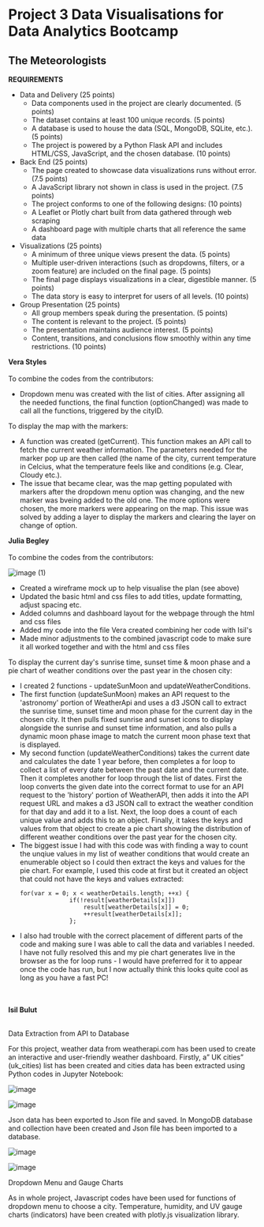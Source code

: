 # Project 3 Data Visualisations for Data Analytics Bootcamp
<h2> The Meteorologists</h2>

<strong>REQUIREMENTS</strong>
<ul>
  <li>Data and Delivery (25 points)
    <ul>
    <li>Data components used in the project are clearly documented. (5 points)
    <li>The dataset contains at least 100 unique records. (5 points)
    <li>A database is used to house the data (SQL, MongoDB, SQLite, etc.). (5 points)
    <li>The project is powered by a Python Flask API and includes HTML/CSS, JavaScript, and the chosen database. (10 points)
    </ul>
  <li>Back End (25 points)
    <ul>
      <li>The page created to showcase data visualizations runs without error. (7.5 points)
      <li>A JavaScript library not shown in class is used in the project. (7.5 points)
      <li>The project conforms to one of the following designs: (10 points)
      <li>A Leaflet or Plotly chart built from data gathered through web scraping
      <li>A dashboard page with multiple charts that all reference the same data
    </ul>  
  <li>Visualizations (25 points)
    <ul>
      <li>A minimum of three unique views present the data. (5 points)
      <li>Multiple user-driven interactions (such as dropdowns, filters, or a zoom feature) are included on the final page. (5 points)
      <li>The final page displays visualizations in a clear, digestible manner. (5 points)
      <li>The data story is easy to interpret for users of all levels. (10 points)
    </ul>  
  <li>Group Presentation (25 points)
    <ul>
      <li>All group members speak during the presentation. (5 points)
      <li>The content is relevant to the project. (5 points)
      <li>The presentation maintains audience interest. (5 points)
      <li>Content, transitions, and conclusions flow smoothly within any time restrictions. (10 points)
    </ul>
</ul>

<strong>Vera Styles</strong><br><br>
To combine the codes from the contributors:
<ul><li>Dropdown menu was created with the list of cities. After assigning all the needed functions, the final function (optionChanged) was made to call all the functions, triggered by the cityID.</ul>

To display the map with the markers:

<ul><li>A function was created (getCurrent). This function makes an API call to fetch the current weather information. The parameters needed for the marker pop up are then called (the name of the city, current temperature in  Celcius, what the temperature feels like and conditions (e.g. Clear, Cloudy etc.). 

<li>The issue that became clear, was the map getting populated with markers after the dropdown menu option was changing, and the new marker was bveing added to the old one. The more options were chosen, the more markers   were appearing on the map. This issue was solved by adding a layer to display the markers and clearing the layer on change of option.</ul>

<strong>Julia Begley</strong><br><br>
To combine the codes from the contributors:

![image (1)](https://github.com/Rad-icalEdward/meteorologists-project3/assets/121570218/2ea868b5-51ab-4246-bdb4-a7246ba418cf)

<ul>
  <li>Created a wireframe mock up to help visualise the plan (see above)
  <li>Updated the basic html and css files to add titles, update formatting, adjust spacing etc.
  <li>Added columns and dashboard layout for the webpage through the html and css files
  <li>Added my code into the file Vera created combining her code with Isil's
  <li>Made minor adjustments to the combined javascript code to make sure it all worked together and with the html and css files
</ul>

To display the current day's sunrise time, sunset time & moon phase and a pie chart of weather conditions over the past year in the chosen city:
<ul>
  <li>I created 2 functions - updateSunMoon and updateWeatherConditions. 
  <li>The first function (updateSunMoon) makes an API request to the 'astronomy' portion of WeatherApi and uses a d3 JSON call to extract the sunrise time, sunset time and moon phase for the current day in the chosen city. It then pulls fixed sunrise and sunset icons to display alongside the sunrise and sunset time information, and also pulls a dynamic moon phase image to match the current moon phase text that is displayed.
<li>My second function (updateWeatherConditions) takes the current date and calculates the date 1 year before, then completes a for loop to collect a list of every date between the past date and the current date. Then it completes another for loop through the list of dates. First the loop converts the given date into the correct format to use for an API request to the 'history' portion of WeatherAPI, then adds it into the API request URL and makes a d3 JSON call to extract the weather condition for that day and add it to a list. Next, the loop does a count of each unique value and adds this to an object. Finally, it takes the keys and values from that object to create a pie chart showing the distribution of different weather conditions over the past year for the chosen city.
  
<li>The biggest issue I had with this code was with finding a way to count the unqiue values in my list of weather conditions that would create an enumerable object so I could then extract the keys and values for the pie chart. For example, I used this code at first but it created an object that could not have the keys and values extracted:
  
  ```
  for(var x = 0; x < weatherDetails.length; ++x) {
                if(!result[weatherDetails[x]])
                    result[weatherDetails[x]] = 0;
                    ++result[weatherDetails[x]];
                };
  ```
                                           
<li>I also had trouble with the correct placement of different parts of the code and making sure I was able to call the data and variables I needed. I have not fully resolved this and my pie chart generates live in the browser as the for loop runs - I would have preferred for it to appear once the code has run, but I now actually think this looks quite cool as long as you have a fast PC!</ul>
<br><br>
<strong>Isil Bulut</strong><br><br>

Data Extraction from API to Database

For this project, weather data from weatherapi.com has been used to create an interactive and user-friendly weather dashboard. Firstly, a” UK cities” (uk_cities) list has been created and cities data has been extracted using Python codes in Jupyter Notebook:
 
 ![image](https://github.com/Rad-icalEdward/meteorologists-project3/assets/121508137/10122955-45ec-40b9-bb68-04f6f9525787)
 
![image](https://github.com/Rad-icalEdward/meteorologists-project3/assets/121508137/a000cb99-cddf-46c9-90f8-859fa5217038)

Json data has been exported to Json file and saved. 
In MongoDB database and collection have been created and Json file has been imported to a database.

![image](https://github.com/Rad-icalEdward/meteorologists-project3/assets/121508137/8126c85a-f137-43f0-b4a1-d3c09828d454)

 ![image](https://github.com/Rad-icalEdward/meteorologists-project3/assets/121508137/0a0d9389-b742-4a36-9ece-17906639c0ad)

Dropdown Menu and Gauge Charts

As in whole project, Javascript codes have been used for functions of dropdown menu to choose a city. Temperature, humidity, and UV gauge charts (indicators) have been created with plotly.js visualization library.
